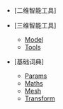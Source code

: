 * [二维智能工具]

* [三维智能工具]
    * [Model](Markdown\SPITool_Model.md)
    * [Tools](Markdown\SPITool_Toos.md)

* [基础词典]
    * [Params](Markdown\Params.md)
    * [Maths](Markdown\Maths.md)
    * [Mesh](Markdown\Mesh.md)
    * [Transform](Markdown\transform.md)
    

